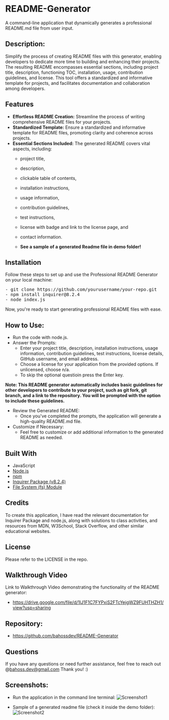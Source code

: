 # README-Generator

A command-line application that dynamically generates a professional README.md file from user input.

## Description:
Simplify the process of creating README files with this generator, enabling developers to dedicate more time to building and enhancing their projects. The resulting README encompasses essential sections, including project title, description, functioning TOC, installation, usage, contribution guidelines, and license. This tool offers a standardized and informative template for projects, and facilitates documentation and  collaboration among developers.

## Features
- **Effortless README Creation:** Streamline the process of writing comprehensive README files for your projects.
- **Standardized Template:** Ensure a standardized and informative template for README files, promoting clarity and coherence across projects.
- **Essential Sections Included:** The generated README covers vital aspects, including:
  - project title, 
  - description, 
  - clickable table of contents, 
  - installation instructions,
  - usage information, 
  - contribution guidelines, 
  - test instructions, 
  - license with badge and link to the license page, and 
  - contact information.

  - **See a sample of a generated Readme file in demo folder!**
  

## Installation
Follow these steps to set up and use the Professional README Generator on your local machine:
<pre>
- git clone https://github.com/yourusername/your-repo.git
- npm install inquirer@8.2.4
- node index.js
</pre>
Now, you're ready to start generating professional README files with ease.

## How to Use:
- Run the code with node.js.
- Answer the Prompts:
  - Enter your project title, description, installation instructions, usage information, contribution guidelines, test instructions, license details, GitHub username, and email address.
  - Choose a license for your application from the provided options. If unlicensed, choose n/a.
  - To skip the optional questioin press the Enter key.

 **Note: This README generator automatically includes basic guidelines for other developers to contribute to your project, such as git fork, git branch, and a link to the repository. You will be prompted with the option to include these guidelines.**

- Review the Generated README:
  - Once you've completed the prompts, the application will generate a high-quality README.md file.
- Customize if Necessary:
  - Feel free to customize or add additional information to the generated README as needed.

## Built With

- JavaScript
- [Node.js](https://nodejs.org/en)
- [npm](https://www.npmjs.com)
- [Inquirer Package (v8.2.4)](https://www.npmjs.com/package/inquirer/v/8.2.4)
- [File System (fs) Module](https://nodejs.org/api/fs.html)

## Credits
To create this application, I have read the relevant documentation for Inquirer Package and node.js, along with solutions to class activities, and resources from MDN, W3School, Stack Overflow, and other similar educational websites.

## License
Please refer to the LICENSE in the repo.

## Walkthrough Video 

Link to Walkthrough Video demonstrating the functionality of the README generator:
- https://drive.google.com/file/d/1lJ1F1C7FYPxiS2FTcYejgWZ9FUHTHZH1/view?usp=sharing

## Repository:
- https://github.com/bahossdev/README-Generator

## Questions

If you have any questions or need further assistance, feel free to reach out @[bahoss.dev@gmail.com](mailto:bahoss.dev@gmail.com)
Thank you! :)

## Screenshots:

- Run the application in the command line terminal:
![Screenshot1](https://github.com/bahossdev/README-Generator/assets/148646212/2add52ef-80fd-469e-8443-e326c815b32b)

- Sample of a generated readme file (check it inside the demo folder):
![Screenshot2](https://github.com/bahossdev/README-Generator/assets/148646212/2d086a7f-b9d0-4b61-b525-e759ca22e1c8)

